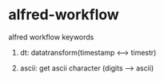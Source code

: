 # alfred-workflow
alfred workflow keywords

1. dt: datatransform(timestamp <--> timestr)

2. ascii: get ascii character (digits --> ascii)
